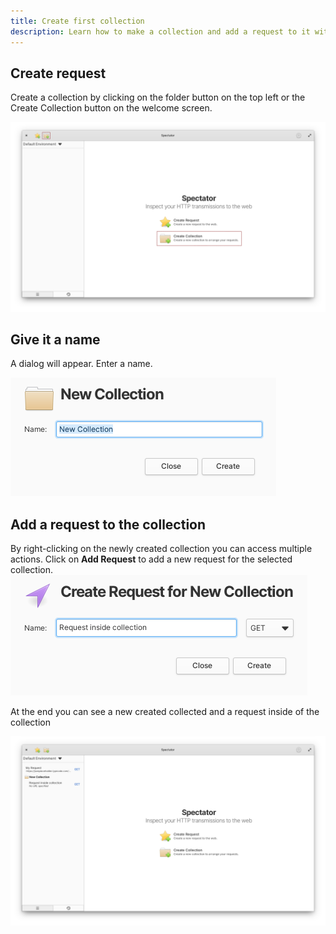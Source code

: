 ```yaml
---
title: Create first collection
description: Learn how to make a collection and add a request to it with Spectator
---
```


<h2 class="subtitle is-2 content">Create request</h2>

Create a collection by clicking on the folder button on the top left or the Create Collection button on the welcome screen.

<img class="guide-image" src="/create_collections/create_collection.png">

<h2 class="subtitle is-2 content">Give it a name</h2>

A dialog will appear. Enter a name.

<img class="guide-image shadow" src="/create_collections/create_collection_dialog.png">

<h2 class="subtitle is-2 content">Add a request to the collection</h2>

By right-clicking on the newly created collection you can access multiple actions. Click on **Add Request** to add a new request for the selected collection.
<img class="guide-image shadow" src="/create_collections/create_collection_requet_dialog.png">

At the end you can see a new created collected and a request inside of the collection

<img class="guide-image" src="/create_collections/result.png">